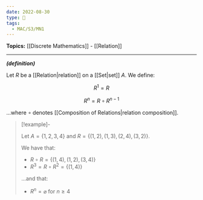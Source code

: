 ```yaml
---
date: 2022-08-30
type: 🧠
tags:
  - MAC/S3/MN1
---
```


**Topics:** [[Discrete Mathematics]] - [[Relation]]

---

_**(definition)**_

Let $R$ be a [[Relation|relation]] on a [[Set|set]] $A$. We define:

$$
R^{1} = R
$$

$$
R^{n} = R \circ R^{n-1}
$$

…where $\circ$ denotes [[Composition of Relations|relation composition]].

> [!example]-
>
> Let $A = \{1, 2, 3, 4\}$ and $R = \{(1,2), (1,3), (2,4), (3,2)\}$.
>
> We have that:
>
> - $R \circ R = \{(1,4), (1,2), (3,4)\}$
> - $R^{3} = R \circ R^{2} = \{(1,4)\}$
>
> …and that:
>
> - $R^{n} = \varnothing$ for $n \geq 4$

